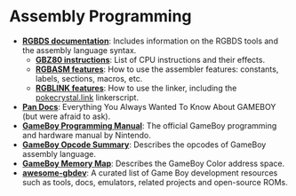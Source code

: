 # Assembly Programming

- [**RGBDS documentation**][rgbds-doc]: Includes information on the RGBDS tools and the assembly language syntax.
   - [**GBZ80 instructions**][gbz80-instructions]: List of CPU instructions and their effects.
   - [**RGBASM features**][rgbasm-features]: How to use the assembler features: constants, labels, sections, macros, etc.
   - [**RGBLINK features**][rgblink-features]: How to use the linker, including the [pokecrystal.link](/pokecrystal.link) linkerscript.
- [**Pan Docs**][pan-docs]: Everything You Always Wanted To Know About GAMEBOY (but were afraid to ask).
- [**GameBoy Programming Manual**][gb-manual]: The official GameBoy programming and hardware manual by Nintendo.
- [**GameBoy Opcode Summary**][gb-opcodes]: Describes the opcodes of GameBoy assembly language.
- [**GameBoy Memory Map**][gb-memory-map]: Describes the GameBoy Color address space.
- [**awesome-gbdev**][awesome-gbdev]: A curated list of Game Boy development resources such as tools, docs, emulators, related projects and open-source ROMs.

[rgbds-doc]: https://rednex.github.io/
[rgbasm-features]: https://rednex.github.io/rgbds/rgbasm.5.html
[rgblink-features]: https://rednex.github.io/rgbds/rgblink.5.html
[gbz80-instructions]: https://rednex.github.io/rgbds/gbz80.7.html
[pan-docs]: http://bgb.bircd.org/pandocs.htm
[gb-manual]: https://ia801906.us.archive.org/19/items/GameBoyProgManVer1.1/GameBoyProgManVer1.1.pdf
[gb-opcodes]: http://www.devrs.com/gb/files/opcodes.html
[gb-memory-map]: http://gameboy.mongenel.com/dmg/asmmemmap.html
[awesome-gbdev]: https://github.com/avivace/awesome-gbdev
